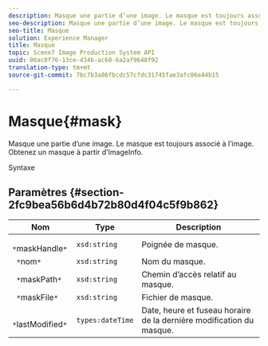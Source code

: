 ```yaml
---
description: Masque une partie d’une image. Le masque est toujours associé à l’image. Obtenez un masque à partir d’ImageInfo.
seo-description: Masque une partie d’une image. Le masque est toujours associé à l’image. Obtenez un masque à partir d’ImageInfo.
seo-title: Masque
solution: Experience Manager
title: Masque
topic: Scene7 Image Production System API
uuid: 06ac0f76-13ce-434b-ac60-6a2af9648f92
translation-type: tm+mt
source-git-commit: 7bc7b3a86fbcdc57cfdc31745fae3afc06e44b15

---
```



# Masque{#mask}

Masque une partie d’une image. Le masque est toujours associé à l’image. Obtenez un masque à partir d’ImageInfo.

Syntaxe

## Paramètres {#section-2fc9bea56b6d4b72b80d4f04c5f9b862}

| Nom | Type | Description |
|---|---|---|
| ` *`maskHandle`*` | `xsd:string` | Poignée de masque. |
| ` *`nom`*` | `xsd:string` | Nom du masque. |
| ` *`maskPath`*` | `xsd:string` | Chemin d’accès relatif au masque. |
| ` *`maskFile`*` | `xsd:string` | Fichier de masque. |
| ` *`lastModified`*` | `types:dateTime` | Date, heure et fuseau horaire de la dernière modification du masque. |

